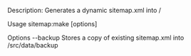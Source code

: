 Description:
  Generates a dynamic sitemap.xml into /

Usage
  sitemap:make [options]

Options
  --backup Stores a copy of existing sitemap.xml into /src/data/backup
